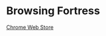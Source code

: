# Browsing Fortress

[Chrome Web Store](https://chromewebstore.google.com/detail/browsing-fortress-online/dgkeeonaohbclnaajkkphhaianfhnlpb)
